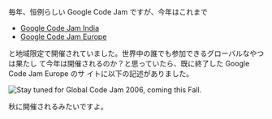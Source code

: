<!--
date: 2006-07-19
slug: 200607googlecodejam
title: Stay tuned... Global Google Code Jam 2006 - 秋に開催?
-->

毎年、恒例らしい Google Code Jam ですが、今年はこれまで

- [Google Code Jam India](http://www.topcoder.com/pl/?module=Static&d1=gicj06&d2=overview)
- [Google Code Jam Europe](http://www.google.com/codejameurope/)

と地域限定で開催されていました。世界中の誰でも参加できるグローバルなやつは果たし
て今年は開催されるのか？と思っていたら、既に終了した Google Code Jam Europe のサ
イトに以下の記述がありました。

![Stay tuned for Global Code Jam 2006, coming this Fall.](http://static.flickr.com/70/193302335_39f32eaaec_o.png)

秋に開催されるみたいですよ。
